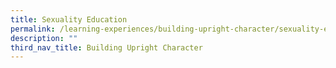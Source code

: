 ```yaml
---
title: Sexuality Education
permalink: /learning-experiences/building-upright-character/sexuality-education/
description: ""
third_nav_title: Building Upright Character
---
```

